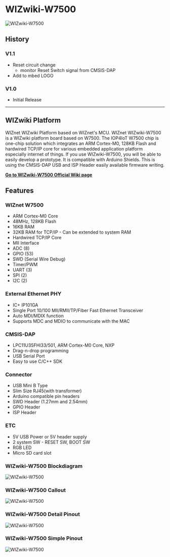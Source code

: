 # WIZwiki-W7500

![WIZwiki-W7500](https://raw.githubusercontent.com/Wiznet/Hardware-Files-of-WIZnet/master/03_mbed_WIZwiki_Platform/WIZwiki-W7500/Pictures/WIZwiki-W7500_V110.png)

## History
### V1.1
- Reset circuit change
	- monitor Reset Switch signal from CMSIS-DAP
- Add to mbed LOGO

### V1.0
- Initial Release
- - -

## WIZwiki Platform

WIZnet WIZwiki Platform based on WIZnet's MCU. WIZnet WIZwiki-W7500 is a WIZwiki platform board based on W7500. The IOP4IoT W7500 chip is one-chip solution which integrates an ARM Cortex-M0, 128KB Flash and hardwired TCP/IP core for various embedded application platform especially internet of things. If you use WIZwiki-W7500, you will be able to easily develop a prototype. It is compatible with Arduino Shields. This is using the CMSIS-DAP USB and ISP Header easily available firmware writing.

**[Go to WIZwiki-W7500 Official Wiki page](https://wizwiki.net/wiki/doku.php?id=products:wizwiki_w7500:start)**

## Features

### WIZnet W7500

- ARM Cortex-M0 Core
- 48MHz, 128KB Flash
- 16KB RAM
- 32KB RAM for TCP/IP - Can be extended to system RAM
- Hardwired TCP/IP Core
- MII Interface
- ADC (8)
- GPIO (53)
- SWD (Serial Wire Debug)
- Timer/PWM
- UART (3)
- SPI (2)
- I2C (2)


### External Ethernet PHY

- IC+ IP101GA
- Single Port 10/100 MII/RMII/TP/Fiber Fast Ethernet Transceiver
- Auto MDI/MDIX function
- Supports MDC and MDIO to communicate with the MAC

### CMSIS-DAP

- LPC11U35FHI33/501, ARM Cortex-M0 Core, NXP
- Drag-n-drop programming
- USB Serial Port
- Easy to use C/C++ SDK


### Connector

- USB Mini B Type
- Slim Size RJ45(with transformer)
- Arduino compatible pin headers
- SWD Header (1.27mm and 2.54mm)
- GPIO Header
- ISP Header


### ETC

- 5V USB Power or 5V header supply
- 2 system SW - RESET SW, BOOT SW
- RGB LED
- Micro SD card slot


### WIZwiki-W7500 Blockdiagram
![WIZwiki-W7500](https://raw.githubusercontent.com/Wiznet/Hardware-Files-of-WIZnet/master/03_mbed_WIZwiki_Platform/WIZwiki-W7500/Pictures/WIZwiki-W7500_Blockdiagram_V1.1.png)

### WIZwiki-W7500 Callout
![WIZwiki-W7500](https://raw.githubusercontent.com/Wiznet/Hardware-Files-of-WIZnet/master/03_mbed_WIZwiki_Platform/WIZwiki-W7500/Pictures/WIZwiki-W7500_Callout.png)

### WIZwiki-W7500 Detail Pinout
![WIZwiki-W7500](https://raw.githubusercontent.com/Wiznet/Hardware-Files-of-WIZnet/master/03_mbed_WIZwiki_Platform/WIZwiki-W7500/Pictures/WIZwiki-W7500_Detail_Pinout.png)

### WIZwiki-W7500 Simple Pinout
![WIZwiki-W7500](https://raw.githubusercontent.com/Wiznet/Hardware-Files-of-WIZnet/master/03_mbed_WIZwiki_Platform/WIZwiki-W7500/Pictures/WIZwiki-W7500_Simple_Pinout.png)

